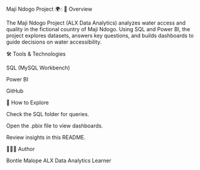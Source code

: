 Maji Ndogo Project 🌍💧
📌 Overview

The Maji Ndogo Project (ALX Data Analytics) analyzes water access and quality in the fictional country of Maji Ndogo. Using SQL and Power BI, the project explores datasets, answers key questions, and builds dashboards to guide decisions on water accessibility.

🛠️ Tools & Technologies

SQL (MySQL Workbench)

Power BI

GitHub

🚀 How to Explore

Check the SQL folder for queries.

Open the .pbix file to view dashboards.

Review insights in this README.

👩🏽‍💻 Author

Bontle Malope
ALX Data Analytics Learner
